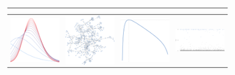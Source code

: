 
---
<table>
  <tr>
    <td  style="width:25%"><img src="variational_EB.svg" width="100%" height="100%"></td>
    <td  style="width:25%"><img src="random_graph.svg" width="100%" height="100%"></td>
    <td  style="width:25%"><img src="plot_ml.svg" width="100%" height="100%"></td>
    <td  style="width:25%"><img src="plot_ppi.svg" width="100%" height="100%"></td>
  </tr>
</table>


<!--
**gleday/gleday** is a ✨ _special_ ✨ repository because its `README.md` (this file) appears on your GitHub profile.

Here are some ideas to get you started:

- 🔭 I’m currently working on ...
- 🌱 I’m currently learning ...
- 👯 I’m looking to collaborate on ...
- 🤔 I’m looking for help with ...
- 💬 Ask me about ...
- 📫 How to reach me: ...
- 😄 Pronouns: ...
- ⚡ Fun fact: ...
-->
